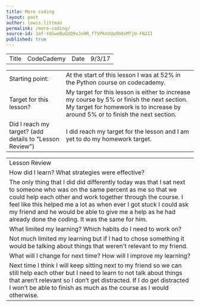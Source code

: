 ```yaml
---
title: More coding
layout: post
author: lewis.littman
permalink: /more-coding/
source-id: 1of-YdGwoBuGUQ9vJxRR_fTVPKnVUpOh0xMTjU-FN2II
published: true
---
```

<table>
  <tr>
    <td>Title</td>
    <td>CodeCademy</td>
    <td>Date</td>
    <td>9/3/17</td>
  </tr>
</table>


<table>
  <tr>
    <td>Starting point:</td>
    <td>At the start of this lesson I was at 52% in the Python course on codecademy.</td>
  </tr>
  <tr>
    <td>Target for this lesson?</td>
    <td>My target for this lesson is either to increase my course by 5% or finish the next section. My target for homework is to increase by around 5% or to finish the next section.</td>
  </tr>
  <tr>
    <td>Did I reach my target? 
(add details to "Lesson Review")</td>
    <td>I did reach my target for the lesson and I am yet to do my homework target.</td>
  </tr>
</table>


<table>
  <tr>
    <td>Lesson Review</td>
  </tr>
  <tr>
    <td>How did I learn? What strategies were effective? </td>
  </tr>
  <tr>
    <td>The only thing that I did did differently today was that I sat next to someone who was on the same percent as me so that we could help each other and work together through the course. I feel like this helped me a lot as when ever I got stuck I could ask my friend and he would be able to give me a help as he had already done the coding. It was the same for him.</td>
  </tr>
  <tr>
    <td>What limited my learning? Which habits do I need to work on? </td>
  </tr>
  <tr>
    <td>Not much limited my learning but if I had to chose something it would be talking about things that weren't relevant to my friend.</td>
  </tr>
  <tr>
    <td>What will I change for next time? How will I improve my learning?</td>
  </tr>
  <tr>
    <td>Next time I think I will keep sitting next to my friend so we can still help each other but I need to learn to not talk about things that aren’t relevant so I don’t get distracted. If I do get distracted I won’t be able to finish as much as the course as I would otherwise.</td>
  </tr>
</table>


